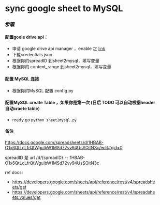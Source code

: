# sync google sheet to MySQL

### 步骤

#### 配置goole drive api：
  - 申请 google drive api manager ，enable 之
    [link](https://developers.google.com/drive/api/v3/quickstart/python)
  - 下载credentials.json
  - 根据你的spreadID 到sheet2mysql，填写变量
  - 根据你的 content_range 到sheet2mysql，填写变量

#### 配置 MySQL 连接
  - 根据你的MySQL 配置 config.py

#### 配置MySQL create Table ，如果你是第一次 (日后 TODO 可以自动根据header 自动craete table)
  - ready go `python sheet2mysql.py`

####  备注 
https://docs.google.com/spreadsheets/d/1HBAB-O1x6QtLcLfrQtWguIbW1MSd72vv94UsSOitN3c/edit#gid=0

spreadID 是 url /d/{spreadID} --  1HBAB-O1x6QtLcLfrQtWguIbW1MSd72vv94UsSOitN3c

ref docs: 
 - https://developers.google.com/sheets/api/reference/rest/v4/spreadsheets/get
 - https://developers.google.com/sheets/api/reference/rest/v4/spreadsheets.values/get